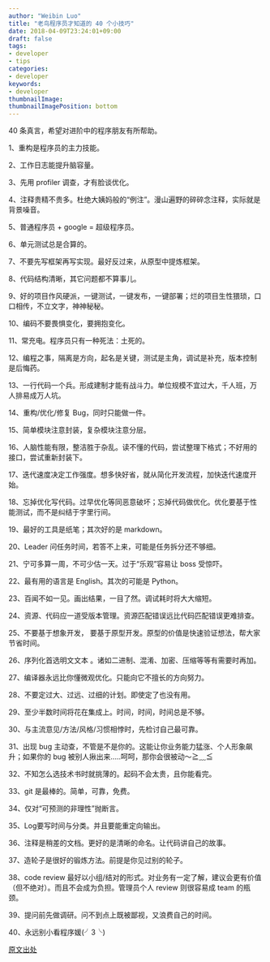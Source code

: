 ```yaml
---
author: "Weibin Luo"
title: "老鸟程序员才知道的 40 个小技巧"
date: 2018-04-09T23:24:01+09:00
draft: false
tags:
- developer
- tips
categories:
- developer
keywords:
- developer
thumbnailImage:
thumbnailImagePosition: bottom
---
```


40 条真言，希望对进阶中的程序朋友有所帮助。
<!--more-->

1、重构是程序员的主力技能。



2、工作日志能提升脑容量。



3、先用 profiler 调查，才有脸谈优化。



4、注释贵精不贵多。杜绝大姨妈般的“例注”。漫山遍野的碎碎念注释，实际就是背景噪音。



5、普通程序员 + google = 超级程序员。



6、单元测试总是合算的。



7、不要先写框架再写实现。最好反过来，从原型中提炼框架。



8、代码结构清晰，其它问题都不算事儿。



9、好的项目作风硬派，一键测试，一键发布，一键部署；烂的项目生性猥琐，口口相传，不立文字，神神秘秘。



10、编码不要畏惧变化，要拥抱变化。



11、常充电。程序员只有一种死法：土死的。



12、编程之事，隔离是方向，起名是关键，测试是主角，调试是补充，版本控制是后悔药。



13、一行代码一个兵。形成建制才能有战斗力。单位规模不宜过大，千人班，万人排易成万人坑。



14、重构/优化/修复 Bug，同时只能做一件。



15、简单模块注意封装，复杂模块注意分层。



16、人脑性能有限，整洁胜于杂乱。读不懂的代码，尝试整理下格式；不好用的接口，尝试重新封装下。



17、迭代速度决定工作强度。想多快好省，就从简化开发流程，加快迭代速度开始。



18、忘掉优化写代码。过早优化等同恶意破坏；忘掉代码做优化。优化要基于性能测试，而不是纠结于字里行间。



19、最好的工具是纸笔；其次好的是 markdown。



20、Leader 问任务时间，若答不上来，可能是任务拆分还不够细。



21、宁可多算一周，不可少估一天。过于“乐观”容易让 boss 受惊吓。



22、最有用的语言是 English。其次的可能是 Python。



23、百闻不如一见。画出结果，一目了然。调试耗时将大大缩短。



24、资源、代码应一道受版本管理。资源匹配错误远比代码匹配错误更难排查。



25、不要基于想象开发， 要基于原型开发。原型的价值是快速验证想法，帮大家节省时间。



26、序列化首选明文文本 。诸如二进制、混淆、加密、压缩等等有需要时再加。



27、编译器永远比你懂微观优化。只能向它不擅长的方向努力。



28、不要定过大、过远、过细的计划。即使定了也没有用。



29、至少半数时间将花在集成上。时间，时间，时间总是不够。



30、与主流意见/方法/风格/习惯相悖时，先检讨自己最可靠。



31、出现 bug 主动查，不管是不是你的。这能让你业务能力猛涨、个人形象飙升；如果你的 bug 被别人揪出来.....呵呵，那你会很被动～≧﹏≦



32、不知怎么选技术书时就挑薄的。起码不会太贵，且你能看完。



33、git 是最棒的。简单，可靠，免费。



34、仅对“可预测的非理性”抛断言。



35、Log要写时间与分类。并且要能重定向输出。



36、注释是稍差的文档。更好的是清晰的命名。让代码讲自己的故事。



37、造轮子是很好的锻炼方法。前提是你见过别的轮子。



38、code review 最好以小组/结对的形式。对业务有一定了解，建议会更有价值（但不绝对）。而且不会成为负担。管理员个人 review 则很容易成 team 的瓶颈。



39、提问前先做调研。问不到点上既被鄙视，又浪费自己的时间。



40、永远别小看程序媛(╯3╰)



[原文出处](https://mp.weixin.qq.com/s?__biz=MzAxMzQ3NzQ3Nw==&mid=2654251376&idx=4&sn=8c695f76a07971325d98faca59988b23&chksm=8061fa7ab716736c30bb493c86f3f4ac1d86a40cf212f4c08f2cd5d2ad59f4cbaba2041c46e7&mpshare=1&scene=24&srcid=0408hVmH7xpeCiim91ekklZh#rd)

